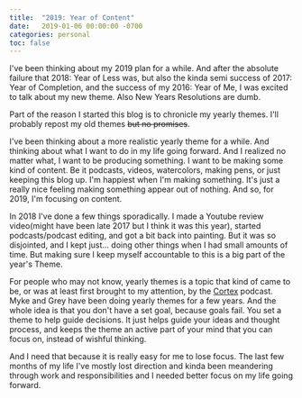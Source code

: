 ```yaml
---
title:  "2019: Year of Content"
date:   2019-01-06 00:00:00 -0700
categories: personal
toc: false
---
```


I've been thinking about my 2019 plan for a while. And after the absolute failure that 2018: Year of Less was, but also the kinda semi success of 2017: Year of Completion, and the success of my 2016: Year of Me, I was excited to talk about my new theme. Also New Years Resolutions are dumb.

Part of the reason I started this blog is to chronicle my yearly themes. I'll probably repost my old themes ~~but no promises~~.

I've been thinking about a more realistic yearly theme for a while. And thinking about what I want to do in my life going forward. And I realized no matter what, I want to be producing something. I want to be making some kind of content. Be it podcasts, videos, watercolors, making pens, or just keeping this blog up. I'm happiest when I'm making something. It's just a really nice feeling making something appear out of nothing. And so, for 2019, I'm focusing on content.

In 2018 I've done a few things sporadically. I made a Youtube review video(might have been late 2017 but I think it was this year), started podcasts/podcast editing, and got a bit back into painting. But it was so disjointed, and I kept just... doing other things when I had small amounts of time. But making sure I keep myself accountable to this is a big part of the year's Theme.

For people who may not know, yearly themes is a topic that kind of came to be, or was at least first brought to my attention, by the [Cortex](https://www.relay.fm/cortex/79) podcast. Myke and Grey have been doing yearly themes for a few years. And the whole idea is that you don't have a set goal, because goals fail. You set a theme to help guide decisions. It just helps guide your ideas and thought process, and keeps the theme an active part of your mind that you can focus on, instead of wishful thinking.

And I need that because it is really easy for me to lose focus. The last few months of my life I've mostly lost direction and kinda been meandering through work and responsibilities and I needed better focus on my life going forward.
